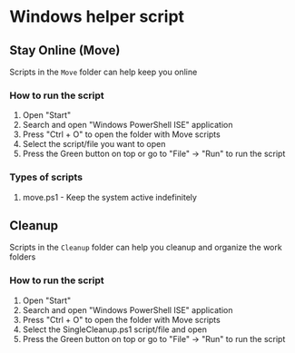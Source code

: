 # Windows helper script

## Stay Online (Move)

Scripts in the `Move` folder can help keep you online

### How to run the script
1. Open "Start"
2. Search and open "Windows PowerShell ISE" application
3. Press "Ctrl + O" to open the folder with Move scripts
4. Select the script/file you want to open
5. Press the Green button on top or go to "File" -> "Run" to run the script 

### Types of scripts
1. move.ps1 - Keep the system active indefinitely

## Cleanup
Scripts in the `Cleanup` folder can help you cleanup and organize the work folders 

### How to run the script

1. Open "Start"
2. Search and open "Windows PowerShell ISE" application
3. Press "Ctrl + O" to open the folder with Move scripts
4. Select the SingleCleanup.ps1 script/file and open
5. Press the Green button on top or go to "File" -> "Run" to run the script 


